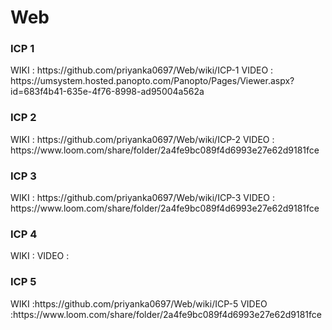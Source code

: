 # Web

<h3>ICP 1</h3>
WIKI   : https://github.com/priyanka0697/Web/wiki/ICP-1
VIDEO  : https://umsystem.hosted.panopto.com/Panopto/Pages/Viewer.aspx?id=683f4b41-635e-4f76-8998-ad95004a562a

<h3>ICP 2</h3>
WIKI   : https://github.com/priyanka0697/Web/wiki/ICP-2
VIDEO  : https://www.loom.com/share/folder/2a4fe9bc089f4d6993e27e62d9181fce

<h3>ICP 3</h3>
WIKI   : https://github.com/priyanka0697/Web/wiki/ICP-3
VIDEO  : https://www.loom.com/share/folder/2a4fe9bc089f4d6993e27e62d9181fce

<h3>ICP 4</H3>
WIKI   :
VIDEO  :

<h3>ICP 5</h3>
WIKI   :https://github.com/priyanka0697/Web/wiki/ICP-5
VIDEO  :https://www.loom.com/share/folder/2a4fe9bc089f4d6993e27e62d9181fce

